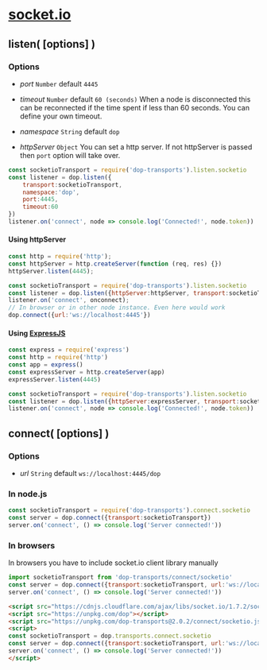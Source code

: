 # [socket.io](https://github.com/socketio)


## listen( [options] )

### Options

- *port* `Number` default `4445`

- *timeout* `Number` default `60 (seconds)`
When a node is disconnected this can be reconnected if the time spent if less than 60 seconds. You can define your own timeout.

- *namespace* `String` default `dop`

- *httpServer* `Object`
You can set a http server. If not httpServer is passed then `port` option will take over.

```js
const socketioTransport = require('dop-transports').listen.socketio
const listener = dop.listen({
    transport:socketioTransport,
    namespace:'dop',
    port:4445,
    timeout:60
})
listener.on('connect', node => console.log('Connected!', node.token))
```


#### Using httpServer
```js
const http = require('http');
const httpServer = http.createServer(function (req, res) {})
httpServer.listen(4445);

const socketioTransport = require('dop-transports').listen.socketio
const listener = dop.listen({httpServer:httpServer, transport:socketioTransport});
listener.on('connect', onconnect);
// In browser or in other node instance. Even here would work
dop.connect({url:'ws://localhost:4445'})
```



#### Using [ExpressJS](https://github.com/expressjs/express)

```js
const express = require('express')
const http = require('http')
const app = express()
const expressServer = http.createServer(app)
expressServer.listen(4445)

const socketioTransport = require('dop-transports').listen.socketio
const listener = dop.listen({httpServer:expressServer, transport:socketioTransport});
listener.on('connect', node => console.log('Connected!', node.token))
```



## connect( [options] )

### Options

- *url* `String` default `ws://localhost:4445/dop`

### In node.js

```js
const socketioTransport = require('dop-transports').connect.socketio
const server = dop.connect({transport:socketioTransport})
server.on('connect', () => console.log('Server connected!'))
```

### In browsers

In browsers you have to include socket.io client library manually

```js
import socketioTransport from 'dop-transports/connect/socketio'
const server = dop.connect({transport:socketioTransport, url:'ws://localhost:4445/test'})
server.on('connect', () => console.log('Server connected!'))
```

```html
<script src="https://cdnjs.cloudflare.com/ajax/libs/socket.io/1.7.2/socket.io.min.js"></script>
<script src="https://unpkg.com/dop"></script>
<script src="https://unpkg.com/dop-transports@2.0.2/connect/socketio.js"></script>
<script>
const socketioTransport = dop.transports.connect.socketio
const server = dop.connect({transport:socketioTransport, url:'ws://localhost:4445/test'})
server.on('connect', () => console.log('Server connected!'))
</script>
```

